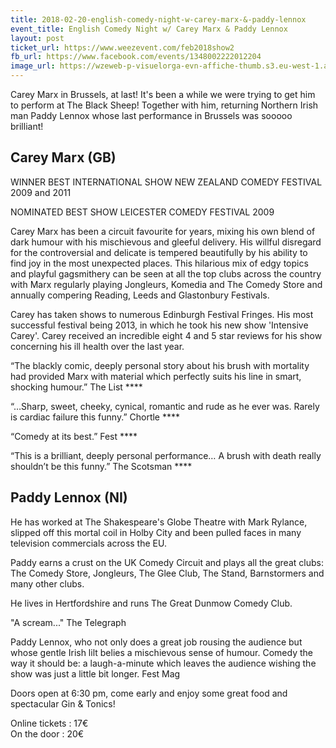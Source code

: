 ```yaml
---
title: 2018-02-20-english-comedy-night-w-carey-marx-&-paddy-lennox
event_title: English Comedy Night w/ Carey Marx & Paddy Lennox
layout: post
ticket_url: https://www.weezevent.com/feb2018show2
fb_url: https://www.facebook.com/events/1348002222012204
image_url: https://wzeweb-p-visuelorga-evn-affiche-thumb.s3.eu-west-1.amazonaws.com/affiche_312492.thumb53700.1516635903.jpg
---
```

Carey Marx in Brussels, at last!  It's been a while we were trying to get him to perform at The Black Sheep!  Together with him, returning Northern Irish man Paddy Lennox whose last performance in Brussels was sooooo brilliant!

## Carey Marx (GB)

WINNER BEST INTERNATIONAL SHOW NEW ZEALAND COMEDY FESTIVAL 2009 and 2011

NOMINATED BEST SHOW LEICESTER COMEDY FESTIVAL 2009

Carey Marx has been a circuit favourite for years, mixing his own blend of dark humour with his mischievous and gleeful delivery.  His willful disregard for the controversial and delicate is tempered beautifully by his ability to find joy in the most unexpected places.  This  hilarious mix of edgy topics and playful gagsmithery can be seen at all the top clubs across the country with Marx regularly playing Jongleurs, Komedia and The Comedy Store and annually compering Reading, Leeds and Glastonbury Festivals.

Carey has taken shows to numerous Edinburgh Festival Fringes. His most successful festival being 2013, in which he took his new show 'Intensive Carey'. Carey received an incredible eight 4 and 5 star reviews for his show concerning his ill health over the last year.

“The blackly comic, deeply personal story about his brush with mortality had provided Marx with material which perfectly suits his line in smart, shocking humour.” The List ****

“…Sharp, sweet, cheeky, cynical, romantic and rude as he ever was. Rarely is cardiac failure this funny.” Chortle ****

“Comedy at its best.” Fest ****

“This is a brilliant, deeply personal performance… A brush with death really shouldn’t be this funny.” The Scotsman ****

## Paddy Lennox (NI)

He has worked at The Shakespeare's Globe Theatre with Mark Rylance, slipped off this mortal coil in Holby City and been pulled faces in many television commercials across the EU.

Paddy earns a crust on the UK Comedy Circuit and plays all the great clubs: The Comedy Store, Jongleurs, The Glee Club, The Stand, Barnstormers and many other clubs.

He lives in Hertfordshire and runs The Great Dunmow Comedy Club.

"A scream..." The Telegraph

​Paddy Lennox, who not only does a great job rousing the audience but whose gentle Irish lilt belies a mischievous sense of humour. Comedy the way it should be: a laugh-a-minute which leaves the audience wishing the show was just a little bit longer. Fest Mag

Doors open at 6:30 pm, come early and enjoy some great food and spectacular Gin & Tonics!

Online tickets : 17€  
On the door : 20€
